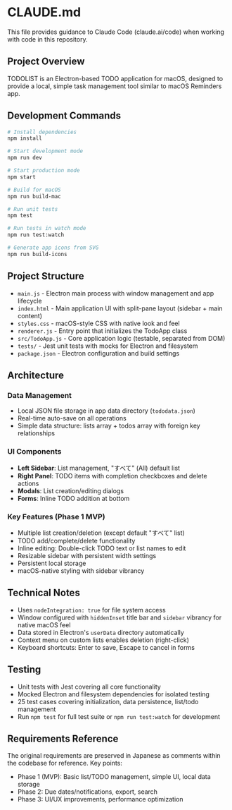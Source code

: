 # CLAUDE.md

This file provides guidance to Claude Code (claude.ai/code) when working with code in this repository.

## Project Overview

TODOLIST is an Electron-based TODO application for macOS, designed to provide a local, simple task management tool similar to macOS Reminders app.

## Development Commands

```bash
# Install dependencies
npm install

# Start development mode
npm run dev

# Start production mode
npm start

# Build for macOS
npm run build-mac

# Run unit tests
npm test

# Run tests in watch mode
npm run test:watch

# Generate app icons from SVG
npm run build-icons
```

## Project Structure

- `main.js` - Electron main process with window management and app lifecycle
- `index.html` - Main application UI with split-pane layout (sidebar + main content)
- `styles.css` - macOS-style CSS with native look and feel
- `renderer.js` - Entry point that initializes the TodoApp class
- `src/TodoApp.js` - Core application logic (testable, separated from DOM)
- `tests/` - Jest unit tests with mocks for Electron and filesystem
- `package.json` - Electron configuration and build settings

## Architecture

### Data Management
- Local JSON file storage in app data directory (`tododata.json`)
- Real-time auto-save on all operations
- Simple data structure: lists array + todos array with foreign key relationships

### UI Components
- **Left Sidebar**: List management, "すべて" (All) default list
- **Right Panel**: TODO items with completion checkboxes and delete actions
- **Modals**: List creation/editing dialogs
- **Forms**: Inline TODO addition at bottom

### Key Features (Phase 1 MVP)
- Multiple list creation/deletion (except default "すべて" list)
- TODO add/complete/delete functionality
- Inline editing: Double-click TODO text or list names to edit
- Resizable sidebar with persistent width settings
- Persistent local storage
- macOS-native styling with sidebar vibrancy

## Technical Notes

- Uses `nodeIntegration: true` for file system access
- Window configured with `hiddenInset` title bar and `sidebar` vibrancy for native macOS feel
- Data stored in Electron's `userData` directory automatically
- Context menu on custom lists enables deletion (right-click)
- Keyboard shortcuts: Enter to save, Escape to cancel in forms

## Testing

- Unit tests with Jest covering all core functionality
- Mocked Electron and filesystem dependencies for isolated testing
- 25 test cases covering initialization, data persistence, list/todo management
- Run `npm test` for full test suite or `npm run test:watch` for development

## Requirements Reference

The original requirements are preserved in Japanese as comments within the codebase for reference. Key points:
- Phase 1 (MVP): Basic list/TODO management, simple UI, local data storage
- Phase 2: Due dates/notifications, export, search
- Phase 3: UI/UX improvements, performance optimization